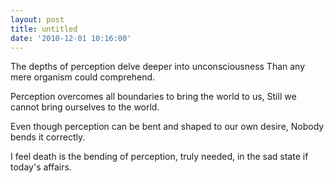 ```yaml
---
layout: post
title: untitled
date: '2010-12-01 10:16:00'
---
```


The depths of perception
delve deeper into unconsciousness
Than any mere organism
could comprehend.

Perception overcomes all boundaries
to bring the world to us,
Still we cannot bring ourselves
to the world.

Even though perception can be
bent and shaped to our own desire,
Nobody bends it correctly.

I feel death is the bending of perception,
truly needed,
in the sad state if today's affairs.
